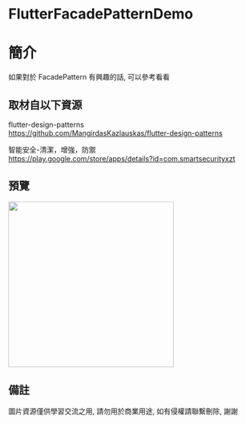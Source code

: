 # FlutterFacadePatternDemo

簡介
==================================
如果對於 FacadePattern 有興趣的話, 可以參考看看                                 

取材自以下資源
--------
flutter-design-patterns                                                                 
https://github.com/MangirdasKazlauskas/flutter-design-patterns     
                  		
智能安全-清潔，增強，防禦                                                                 
https://play.google.com/store/apps/details?id=com.smartsecurityxzt     

預覽
--------
<p align="left">
  <img src="https://i.imgur.com/j9ciP8H.png" height="330"/>
</p> 

備註
--------
圖片資源僅供學習交流之用, 請勿用於商業用途, 如有侵權請聯繫刪除, 謝謝
